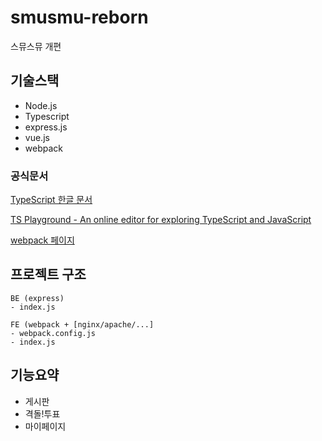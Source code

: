 # smusmu-reborn
스뮤스뮤 개편

## 기술스택
- Node.js
- Typescript
- express.js
- vue.js
- webpack

### 공식문서
[TypeScript 한글 문서](https://typescript-kr.github.io/)

[TS Playground - An online editor for exploring TypeScript and JavaScript](https://www.typescriptlang.org/play)

[webpack 페이지](https://webpack.js.org/)

## 프로젝트 구조
```
BE (express)
- index.js

FE (webpack + [nginx/apache/...]
- webpack.config.js
- index.js
```

## 기능요약
- 게시판
- 격돌!투표
- 마이페이지
